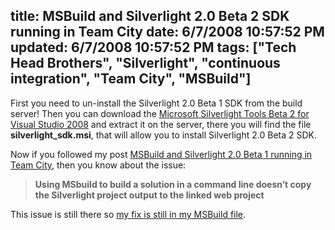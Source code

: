 title: MSBuild and Silverlight 2.0 Beta 2 SDK running in Team City
date: 6/7/2008 10:57:52 PM
updated: 6/7/2008 10:57:52 PM
tags: ["Tech Head Brothers", "Silverlight", "continuous integration", "Team City", "MSBuild"]
---
First you need to un-install the Silverlight 2.0 Beta 1 SDK from the build server! Then you can download the [Microsoft Silverlight Tools Beta 2 for Visual Studio 2008](http://www.microsoft.com/downloads/details.aspx?FamilyId=50A9EC01-267B-4521-B7D7-C0DBA8866434&displaylang=en) and extract it on the server, there you will find the file **silverlight_sdk.msi**, that will allow you to install Silverlight 2.0 Beta 2 SDK.

Now if you followed my post [MSBuild and Silverlight 2.0 Beta 1 running in Team City](http://weblogs.asp.net/lkempe/archive/2008/05/19/msbuild-and-silverlight-2-0-beta-1-running-in-team-city.aspx), then you know about the issue:

> **Using MSbuild to build a solution in a command line doesn’t copy the Silverlight project output to the linked web project**

This issue is still there so [my fix is still in my MSBuild file](http://weblogs.asp.net/lkempe/archive/2008/05/19/msbuild-and-silverlight-2-0-beta-1-running-in-team-city.aspx).
